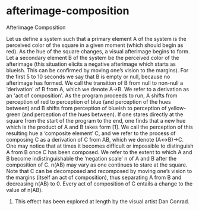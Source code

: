 ﻿# afterimage-composition
 
Afterimage Composition

Let us define a system such that a primary element A of the system is the perceived color of the square in a given moment (which should begin as red). As the hue of the square changes, a visual afterimage begins to form. Let a secondary element B of the system be the perceived color of the afterimage (this situation elicits a negative afterimage which starts as blueish. This can be confirmed by moving one’s vision to the margins). For the first 5 to 10 seconds we say that B is empty or null, because no afterimage has formed. We call the transition of B from null to non-null a 'derivation' of B from A, which we denote A→B. We refer to a derivation as an 'act of composition'. As the program proceeds to run, A shifts from perception of red to perception of blue (and perception of the hues between) and B shifts from perception of blueish to perception of yellow-green (and perception of the hues between). If one stares directly at the square from the start of the program to the end, one finds that a new hue which is the product of A and B takes form [1]. We call the perception of this resulting hue a ‘composite element’ C, and we refer to the process of composing C as a derivation of C from AB, which we denote (A↔B)→C. One may notice that at times it becomes difficult or impossible to distinguish A from B once C has been composed. We refer to the extent to which A and B become indistinguishable the ‘negation scale’ n of A and B after the composition of C. n(AB) may vary as one continues to stare at the square. Note that C can be decomposed and recomposed by moving one’s vision to the margins (itself an act of composition), thus separating A from B and decreasing n(AB) to 0. Every act of composition of C entails a change to the value of n(AB).   


1. This effect has been explored at length by the visual artist Dan Conrad.

